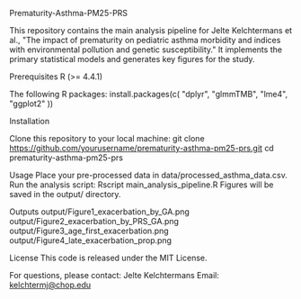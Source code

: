 Prematurity-Asthma-PM25-PRS

This repository contains the main analysis pipeline for Jelte Kelchtermans et al., "The impact of prematurity on pediatric asthma morbidity and indices with environmental pollution and genetic susceptibility." 
It implements the primary statistical models and generates key figures for the study.

Prerequisites
R (>= 4.4.1)

The following R packages:
install.packages(c(
  "dplyr", "glmmTMB", "lme4", "ggplot2"
))

Installation

Clone this repository to your local machine:
git clone https://github.com/yourusername/prematurity-asthma-pm25-prs.git
cd prematurity-asthma-pm25-prs

Usage
Place your pre-processed data in data/processed_asthma_data.csv.
Run the analysis script:
Rscript main_analysis_pipeline.R
Figures will be saved in the output/ directory.

Outputs
output/Figure1_exacerbation_by_GA.png
output/Figure2_exacerbation_by_PRS_GA.png
output/Figure3_age_first_exacerbation.png
output/Figure4_late_exacerbation_prop.png

License
This code is released under the MIT License.

For questions, please contact:
Jelte Kelchtermans
Email: kelchtermj@chop.edu
